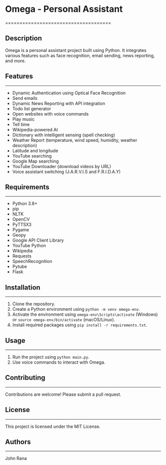 # Omega - Personal Assistant
=====================================

## Description
Omega is a personal assistant project built using Python. It integrates various features such as face recognition, email sending, news reporting, and more.

## Features
---------------

*   Dynamic Authentication using Optical Face Recognition
*   Send emails
*   Dynamic News Reporting with API integration
*   Todo list generator
*   Open websites with voice commands
*   Play music
*   Tell time
*   Wikipedia-powered AI
*   Dictionary with intelligent sensing (spell checking)
*   Weather Report (temperature, wind speed, humidity, weather description)
*   Latitude and longitude
*   YouTube searching
*   Google Map searching
*   YouTube Downloader (download videos by URL)
*   Voice assistant switching (J.A.R.V.I.S and F.R.I.D.A.Y)

## Requirements
------------

*   Python 3.8+
*   pip
*   NLTK
*   OpenCV
*   PyTTSX3
*   Pygame
*   Geopy
*   Google API Client Library
*   YouTube Python
*   Wikipedia
*   Requests
*   SpeechRecognition
*   Pytube
*   Flask

## Installation
------------

1.  Clone the repository.
2.  Create a Python environment using `python -m venv omega-env`.
3.  Activate the environment using `omega-env\Scripts\activate` (Windows) or `source omega-env/bin/activate` (macOS/Linux).
4.  Install required packages using `pip install -r requirements.txt`.

## Usage
-----

1.  Run the project using `python main.py`.
2.  Use voice commands to interact with Omega.

## Contributing
------------

Contributions are welcome! Please submit a pull request.

## License
-------

This project is licensed under the MIT License.

## Authors
-------

John Rana